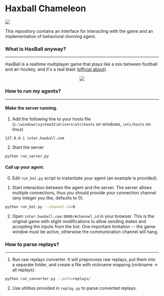 # Haxball Chameleon
<img src="https://github.com/vkurenkov/haxball-imitator/blob/master/haxball-big-min.png">

This repository contains an interface for interacting with the game and an implementation of behavioral clonning agent.

### What is HaxBall anyway?
___________________________________________

HaxBall is a realtime multiplayer game that plays like a mix between football and air-hockey, and it's a real blast ([official about](https://www.haxball.com/about)).

<p align="center">
  <img src="https://thumbs.gfycat.com/ElderlyImpressionableGrayreefshark-size_restricted.gif">
</p>


### How to run my agents?
___________________________________________

#### Make the server running.

1. Add the following line to your hosts file (`c:\windows\system32\drivers\etc\hosts` on windows, `/etc/hosts` on linux)
```
127.0.0.1 inter.haxball.com
```

2. Start the server
```bash
python run_server.py
```

#### Call up your agent.

0. Edit `run_bot.py` script to instantiate your agent (an example is provided).

1. Start interaction between the agent and the server. The server allows multiple connections, thus you should provide your connection channel (any integer you like, defaults to 0).
```bash
python run_bot.py --channel-id=0
```

2. Open `inter.haxball.com:8080/#channel_id` in your browser. This is the original game with slight modifications to allow sending states and accepting the inputs from the bot. One important limitation -- the game window must be active, otherwise the communication channel will hang.

### How to parse replays?
___________________________________________

1. Run raw replays converter. It will preprocess raw replays, put them into a separate folder, and create a file with nickname mapping (nickname -> all replays).
```bash
python run_converter.py --path=replays/
```

2. Use utilities provided in `replay.py` to parse converted replays.
